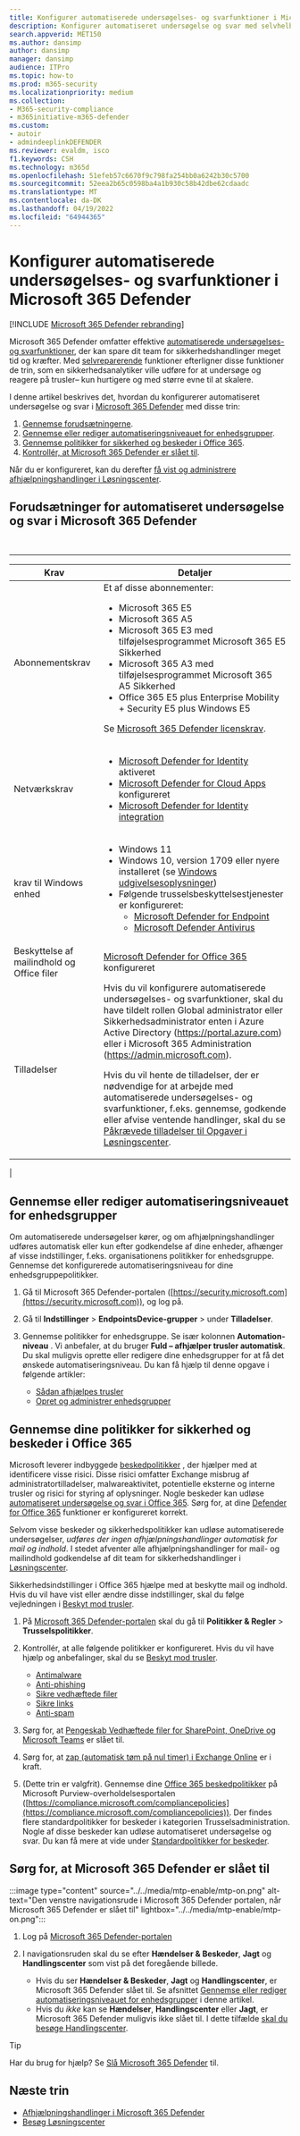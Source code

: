 ```yaml
---
title: Konfigurer automatiserede undersøgelses- og svarfunktioner i Microsoft 365 Defender
description: Konfigurer automatiseret undersøgelse og svar med selvhelbredende i Microsoft 365 Defender
search.appverid: MET150
ms.author: dansimp
author: dansimp
manager: dansimp
audience: ITPro
ms.topic: how-to
ms.prod: m365-security
ms.localizationpriority: medium
ms.collection:
- M365-security-compliance
- m365initiative-m365-defender
ms.custom:
- autoir
- admindeeplinkDEFENDER
ms.reviewer: evaldm, isco
f1.keywords: CSH
ms.technology: m365d
ms.openlocfilehash: 51efeb57c6670f9c798fa254bb0a6242b30c5700
ms.sourcegitcommit: 52eea2b65c0598ba4a1b930c58b42dbe62cdaadc
ms.translationtype: MT
ms.contentlocale: da-DK
ms.lasthandoff: 04/19/2022
ms.locfileid: "64944365"
---
```

# <a name="configure-automated-investigation-and-response-capabilities-in-microsoft-365-defender"></a>Konfigurer automatiserede undersøgelses- og svarfunktioner i Microsoft 365 Defender

[!INCLUDE [Microsoft 365 Defender rebranding](../includes/microsoft-defender.md)]

Microsoft 365 Defender omfatter effektive [automatiserede undersøgelses- og svarfunktioner](m365d-autoir.md), der kan spare dit team for sikkerhedshandlinger meget tid og kræfter. Med [selvreparerende](m365d-autoir.md#how-automated-investigation-and-self-healing-works) funktioner efterligner disse funktioner de trin, som en sikkerhedsanalytiker ville udføre for at undersøge og reagere på trusler– kun hurtigere og med større evne til at skalere.

I denne artikel beskrives det, hvordan du konfigurerer automatiseret undersøgelse og svar i <a href="https://go.microsoft.com/fwlink/p/?linkid=2077139" target="_blank">Microsoft 365 Defender</a> med disse trin:

1. [Gennemse forudsætningerne](#prerequisites-for-automated-investigation-and-response-in-microsoft-365-defender).
2. [Gennemse eller rediger automatiseringsniveauet for enhedsgrupper](#review-or-change-the-automation-level-for-device-groups).
3. [Gennemse politikker for sikkerhed og beskeder i Office 365](#review-your-security-and-alert-policies-in-office-365).
4. [Kontrollér, at Microsoft 365 Defender er slået til](#make-sure-microsoft-365-defender-is-turned-on).

Når du er konfigureret, kan du derefter [få vist og administrere afhjælpningshandlinger i Løsningscenter](m365d-autoir-actions.md).

## <a name="prerequisites-for-automated-investigation-and-response-in-microsoft-365-defender"></a>Forudsætninger for automatiseret undersøgelse og svar i Microsoft 365 Defender

<br>

****

|Krav|Detaljer|
|---|---|
|Abonnementskrav|Et af disse abonnementer: <ul><li>Microsoft 365 E5</li><li>Microsoft 365 A5</li><li>Microsoft 365 E3 med tilføjelsesprogrammet Microsoft 365 E5 Sikkerhed</li><li>Microsoft 365 A3 med tilføjelsesprogrammet Microsoft 365 A5 Sikkerhed</li><li>Office 365 E5 plus Enterprise Mobility + Security E5 plus Windows E5</li></ul> <p> Se [Microsoft 365 Defender licenskrav](./prerequisites.md#licensing-requirements).|
|Netværkskrav|<ul><li>[Microsoft Defender for Identity](/azure-advanced-threat-protection/what-is-atp) aktiveret</li><li>[Microsoft Defender for Cloud Apps](/cloud-app-security/what-is-cloud-app-security) konfigureret</li><li>[Microsoft Defender for Identity integration](/cloud-app-security/mdi-integration)</li></ul>|
|krav til Windows enhed|<ul><li>Windows 11</li><li>Windows 10, version 1709 eller nyere installeret (se [Windows udgivelsesoplysninger](/windows/release-information/))</li><li>Følgende trusselsbeskyttelsestjenester er konfigureret:<ul><li>[Microsoft Defender for Endpoint](../defender-endpoint/configure-endpoints.md)</li><li>[Microsoft Defender Antivirus](/windows/security/threat-protection/windows-defender-antivirus/configure-windows-defender-antivirus-features)</li></ul></li></ul>|
|Beskyttelse af mailindhold og Office filer|[Microsoft Defender for Office 365](/microsoft-365/security/office-365-security/defender-for-office-365#configure-atp-policies) konfigureret|
|Tilladelser|Hvis du vil konfigurere automatiserede undersøgelses- og svarfunktioner, skal du have tildelt rollen Global administrator eller Sikkerhedsadministrator enten i Azure Active Directory (<https://portal.azure.com>) eller i Microsoft 365 Administration (<https://admin.microsoft.com>). <p> Hvis du vil hente de tilladelser, der er nødvendige for at arbejde med automatiserede undersøgelses- og svarfunktioner, f.eks. gennemse, godkende eller afvise ventende handlinger, skal du se [Påkrævede tilladelser til Opgaver i Løsningscenter](m365d-action-center.md#required-permissions-for-action-center-tasks).|
|

## <a name="review-or-change-the-automation-level-for-device-groups"></a>Gennemse eller rediger automatiseringsniveauet for enhedsgrupper

Om automatiserede undersøgelser kører, og om afhjælpningshandlinger udføres automatisk eller kun efter godkendelse af dine enheder, afhænger af visse indstillinger, f.eks. organisationens politikker for enhedsgruppe. Gennemse det konfigurerede automatiseringsniveau for dine enhedsgruppepolitikker.

1. Gå til Microsoft 365 Defender-portalen ([https://security.microsoft.com](https://security.microsoft.com)), og log på.

2. Gå til **Indstillinger** >  **EndpointsDevice-grupper** >  under **Tilladelser**.

3. Gennemse politikker for enhedsgruppe. Se især kolonnen **Automation-niveau** . Vi anbefaler, at du bruger **Fuld – afhjælper trusler automatisk**.  Du skal muligvis oprette eller redigere dine enhedsgrupper for at få det ønskede automatiseringsniveau. Du kan få hjælp til denne opgave i følgende artikler:
   - [Sådan afhjælpes trusler](/windows/security/threat-protection/microsoft-defender-atp/automated-investigations#how-threats-are-remediated)
   - [Opret og administrer enhedsgrupper](/windows/security/threat-protection/microsoft-defender-atp/machine-groups)

## <a name="review-your-security-and-alert-policies-in-office-365"></a>Gennemse dine politikker for sikkerhed og beskeder i Office 365

Microsoft leverer indbyggede [beskedpolitikker](../../compliance/alert-policies.md) , der hjælper med at identificere visse risici. Disse risici omfatter Exchange misbrug af administratortilladelser, malwareaktivitet, potentielle eksterne og interne trusler og risici for styring af oplysninger. Nogle beskeder kan udløse [automatiseret undersøgelse og svar i Office 365](../office-365-security/office-365-air.md). Sørg for, at dine [Defender for Office 365](../office-365-security/defender-for-office-365.md) funktioner er konfigureret korrekt.

Selvom visse beskeder og sikkerhedspolitikker kan udløse automatiserede undersøgelser, *udføres der ingen afhjælpningshandlinger automatisk for mail og indhold*. I stedet afventer alle afhjælpningshandlinger for mail- og mailindhold godkendelse af dit team for sikkerhedshandlinger i [Løsningscenter](m365d-action-center.md).

Sikkerhedsindstillinger i Office 365 hjælpe med at beskytte mail og indhold. Hvis du vil have vist eller ændre disse indstillinger, skal du følge vejledningen i [Beskyt mod trusler](../office-365-security/protect-against-threats.md).

1. På <a href="https://go.microsoft.com/fwlink/p/?linkid=2077139" target="_blank">Microsoft 365 Defender-portalen</a> skal du gå til **Politikker & Regler** \> **Trusselspolitikker**.

2. Kontrollér, at alle følgende politikker er konfigureret. Hvis du vil have hjælp og anbefalinger, skal du se [Beskyt mod trusler](/microsoft-365/security/office-365-security/protect-against-threats).
   - [Antimalware](../office-365-security/protect-against-threats.md#part-1---anti-malware-protection-in-eop)
   - [Anti-phishing](../office-365-security/protect-against-threats.md#part-2---anti-phishing-protection-in-eop-and-defender-for-office-365)
   - [Sikre vedhæftede filer](../office-365-security/protect-against-threats.md#safe-attachments-policies-in-microsoft-defender-for-office-365)
   - [Sikre links](../office-365-security/protect-against-threats.md#safe-links-policies-in-microsoft-defender-for-office-365)
   - [Anti-spam](../office-365-security/protect-against-threats.md#part-3---anti-spam-protection-in-eop)

3. Sørg for, at [Pengeskab Vedhæftede filer for SharePoint, OneDrive og Microsoft Teams](../office-365-security/mdo-for-spo-odb-and-teams.md) er slået til.

4. Sørg for, at [zap (automatisk tøm på nul timer) i Exchange Online](../office-365-security/zero-hour-auto-purge.md) er i kraft.

5. (Dette trin er valgfrit). Gennemse dine [Office 365 beskedpolitikker](../../compliance/alert-policies.md) på Microsoft Purview-overholdelsesportalen ([https://compliance.microsoft.com/compliancepolicies](https://compliance.microsoft.com/compliancepolicies)). Der findes flere standardpolitikker for beskeder i kategorien Trusselsadministration. Nogle af disse beskeder kan udløse automatiseret undersøgelse og svar. Du kan få mere at vide under [Standardpolitikker for beskeder](../../compliance/alert-policies.md#default-alert-policies).

## <a name="make-sure-microsoft-365-defender-is-turned-on"></a>Sørg for, at Microsoft 365 Defender er slået til

:::image type="content" source="../../media/mtp-enable/mtp-on.png" alt-text="Den venstre navigationsrude i Microsoft 365 Defender portalen, når Microsoft 365 Defender er slået til" lightbox="../../media/mtp-enable/mtp-on.png":::

1. Log på <a href="https://go.microsoft.com/fwlink/p/?linkid=2077139" target="_blank">Microsoft 365 Defender-portalen</a>

2. I navigationsruden skal du se efter **Hændelser & Beskeder**, **Jagt** og **Handlingscenter** som vist på det foregående billede.
   - Hvis du ser **Hændelser & Beskeder**, **Jagt** og **Handlingscenter**, er Microsoft 365 Defender slået til. Se afsnittet [Gennemse eller rediger automatiseringsniveauet for enhedsgrupper](#review-or-change-the-automation-level-for-device-groups) i denne artikel.
   - Hvis du *ikke* kan se **Hændelser**, **Handlingscenter** eller **Jagt**, er Microsoft 365 Defender muligvis ikke slået til. I dette tilfælde [skal du besøge Handlingscenter](m365d-action-center.md).

> [!TIP]
> Har du brug for hjælp? Se [Slå Microsoft 365 Defender](m365d-enable.md) til.

## <a name="next-steps"></a>Næste trin

- [Afhjælpningshandlinger i Microsoft 365 Defender](m365d-remediation-actions.md)
- [Besøg Løsningscenter](m365d-action-center.md)
